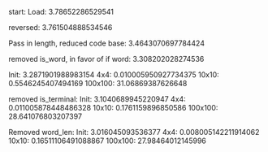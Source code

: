 start:
Load: 3.78652286529541

reversed: 3.761504888534546

Pass in length, reduced code base:  3.4643070697784424

removed is_word, in favor of if word: 3.308202028274536



Init:  3.2871901988983154
4x4: 0.010005950927734375
10x10: 0.5546245407494169
100x100: 31.06869387626648

removed is_terminal:
Init: 3.1040689945220947
4x4: 0.011005878448486328
10x10:  0.1761159896850586
100x100: 28.641076803207397

Removed word_len:
Init:  3.016045093536377
4x4:  0.008005142211914062
10x10:   0.16511106491088867
100x100: 27.98464012145996


